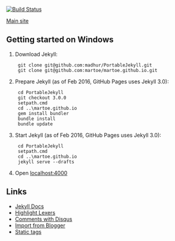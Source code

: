 [![Build Status](https://travis-ci.org/martoe/martoe.github.io.png)](https://travis-ci.org/martoe/martoe.github.io/)

[Main site](http://blog.ehrnhoefer.com/)

## Getting started on Windows

1. Download Jekyll:

        git clone git@github.com:madhur/PortableJekyll.git
        git clone git@github.com:martoe/martoe.github.io.git

1. Prepare Jekyll (as of Feb 2016, GitHub Pages uses Jekyll 3.0):

        cd PortableJekyll
        git checkout 3.0.0
        setpath.cmd
        cd ..\martoe.github.io
        gem install bundler
        bundle install
        bundle update

1. Start Jekyll (as of Feb 2016, GitHub Pages uses Jekyll 3.0):

        cd PortableJekyll
        setpath.cmd
        cd ..\martoe.github.io
        jekyll serve --drafts

1. Open [localhost:4000](http://localhost:4000/)

## Links

* [Jekyll Docs](http://jekyllrb.com/docs/posts/)
* [Highlight Lexers](http://pygments.org/docs/lexers/)
* [Comments with Disqus](https://help.disqus.com/customer/portal/articles/472138-jekyll-installation-instructions)
* [Import from Blogger](http://import.jekyllrb.com/docs/blogger/)
* [Static tags](http://www.minddust.com/post/tags-and-categories-on-github-pages/)
